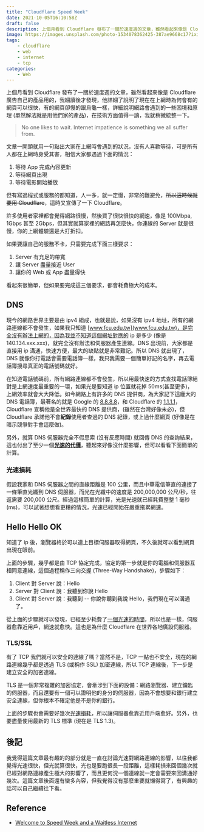 ```yaml
---
title: "Cloudflare Speed Week"
date: 2021-10-05T16:10:58Z
draft: false
description: 上個月看到 Cloudflare 發布了一關於速度週的文章，雖然看起來像是 Cloudflare 廣告自己的產品用的，我細讀後才發現，他詳細了說明了現在在上網時為何會有的網頁可以很快，有的網頁卻慢的跟烏龜一樣，詳細說明網路會遇到的一些困境和原理 (單然解法就是用他們家的產品)，在技術方面值得一讀，我就稍微統整一下。
image: https://images.unsplash.com/photo-1534078362425-387ae9668c17?ixid=MnwxMjA3fDB8MHxwaG90by1wYWdlfHx8fGVufDB8fHx8&ixlib=rb-1.2.1&auto=format&fit=crop&w=1769&q=80
tags: 
    - cloudflare
    - web
    - internet
    - tcp
categories:
    - Web
---
```


上個月看到 Cloudflare 發布了一關於速度週的文章，雖然看起來像是 Cloudflare 廣告自己的產品用的，我細讀後才發現，他詳細了說明了現在在上網時為何會有的網頁可以很快，有的網頁卻慢的跟烏龜一樣，詳細說明網路會遇到的一些困境和原理 (單然解法就是用他們家的產品)，在技術方面值得一讀，我就稍微統整一下。

<!--more-->

> No one likes to wait. Internet impatience is something we all suffer from.

文章一開頭就用一句點出大家在上網時會遇到的狀況，沒有人喜歡等待，可是所有人都在上網時身受其害，相信大家都遇過下面的情況：

1. 等待 App 完成內容更新
2. 等待網頁出現
3. 等待電影開始播放

但有寫過程式或服務的都知道，人一多，就一定慢，非常的難避免，~~所以這時候就要用 Cloudflare~~，這時又宣傳了一下 Cloudflare。

許多使用者家裡都會覺得網路很慢，然後買了很快很快的網速，像是 100Mbpa, 1Gbps 甚至 2Gbps，但其實就算家裡的網路再怎麼快，你連線的 Server 就是很慢，你的上網體驗還是大打折扣。

如果要讓自己的服務不卡，只需要完成下面三樣要求：

1. Server 有充足的帶寬
2. 讓 Server 盡量接近 User
3. 讓你的 Web 或 App 盡量得快

看起來很簡單，但如果要完成這三個要求，都會耗費極大的成本。

## DNS

現今的網路世界主要是由 ipv4 組成，也就是說，如果沒有 ipv4 地址，所有的網路連線都不會發生，如果我只知道 [www.fcu.edu.tw](www.fcu.edu.tw)，是完全沒有辦法上網的，因為我並不知道這個網址對應的 ip 是多少 (像是 140.134.xxx.xxx)，就完全沒有辦法和伺服器產生連線。DNS 出現前，大家都是直接用 ip 溝通，快速方便，最大的缺點就是非常難記。所以 DNS 就出現了，DNS 就像你打電話會需要電話簿一樣，我只我需要一個簡單好記的名字，再去電話簿搜尋真正的電話號碼就好。

在知道電話號碼前，所有網路連線都不會發生，所以用最快速的方式查找電話簿絕對是上網速度最重要的一環，如果光是要知道 ip 位置就花掉 50ms(甚至更多)，上網效率就會大大降低。如今網路上有許多的 DNS 提供商，為大家記下這龐大的 DNS 電話簿，最著名的就是 Google 的 [8.8.8.8](8.8.8.8)，和 Cloudflare 的 [1.1.1.1](1.1.1.1)，Cloudflare 宣稱他是全世界最快的 DNS 提供商，(雖然在台灣好像未必)，但 Cloudflare 承諾他不會**紀錄**使用者查過的 DNS 紀錄，或上過什麼網頁 (好像是在暗示競爭對手會這麼做)。

另外，就算 DNS 伺服器完全不假思索 (沒有反應時間) 就回傳 DNS 的查詢結果，這也付出了至少一個[**光速的代價**](#光速損耗)，聽起來好像沒什麼影響，但可以看看下面簡單的計算。

### 光速損耗

假設我家和 DNS 伺服器之間的直線距離是 100 公里，而且中華電信筆直的連接了一條筆直光纖到 DNS 伺服器，而光在光纖中的速度是 200,000,000 公尺/秒，往返需要 200,000 公尺。經過這樣簡單的計算，光是光速就已經耗費整整 1 毫秒(ms)，可以試著想想看更糟的情況，光速已經開始在嚴重拖累網速。

## Hello Hello OK

知道了 ip 後，瀏覽器終於可以連上目標伺服器取得網頁，不久後就可以看到網頁出現在眼前。

上面的步驟，幾乎都是由 TCP 協定完成，協定的第一步就是你的電腦和伺服器互相同意連線，這個過程稱作三向交握 (Three-Way Handshake)，步驟如下：

1. Client 對 Server 說：Hello
2. Server 對 Client 說：我聽到你說 Hello
3. Client 對 Server 說：我聽到 -- 你說你聽到我說 Hello，我們現在可以溝通了。

從上面的步驟就可以發現，已經至少耗費了[一個光速的時間](#光速損耗)，所以也是一樣，伺服器愈靠近用戶，網速就愈快。這也是為什麼 Cloudflare 在世界各地廣設伺服器。

### TLS/SSL

有了 TCP 我們就可以安全的連線了嗎？當然不是，TCP 一點也不安全，現在的網路連線幾乎都是透過 TLS (或稱作 SSL) 加密連線，所以 TCP 連線後，下一步是建立安全的加密連線。

TLS 是一個非常複雜的加密協定，會牽涉到下面的設備：網路瀏覽器、建立鑰匙的伺服器，而且還要有一個可以證明他的身分的伺服器，因為不會想要和銀行建立安全連線，但你根本不確定他是不是你的銀行。

上面的步驟也會需要好幾次[光速損耗](#光速損耗)，所以讓伺服器愈靠近用戶端愈好。另外，也要盡量使用最新的 TLS 標準 (現在是 TLS 1.3)。

## 後記

我覺得這篇文章最有趣的的部分就是一直在討論光速對網路連線的影響，以往我都覺得光速很快，但光就算很快，光也是要跑很長一段距離，這樣耗損來回個幾次就已經對網路連線產生極大的影響了，而且更何況一個連線就一定會需要來回溝通好幾次。這篇文章後面還有蠻多內容，但我覺得沒有那麼重要就懶得寫了，有興趣的話可以自己繼續往下看。

## Reference

* [Welcome to Speed Week and a Waitless Internet](https://blog.cloudflare.com/fastest-internet/)
